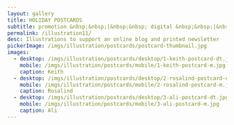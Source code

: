 ```yaml
---
layout: gallery
title: HOLIDAY POSTCARDS
subtitle: promotion &nbsp;&nbsp;|&nbsp;&nbsp; digital &nbsp;&nbsp;|&nbsp;&nbsp; mixed media
permalink: /illustration11/
desc: Illustrations to support an online blog and printed newsletter
pickerImage: /imgs/illustration/postcards/postcard-thumbnail.jpg
images:
  - desktop: /imgs/illustration/postcards/desktop/1-keith-postcard-dt.jpg
    mobile: /imgs/illustration/postcards/mobile/1-keith-postcard-m.jpg
    caption: Keith
  - desktop: /imgs/illustration/postcards/desktop/2-rosalind-postcard-dt.jpg
    mobile: /imgs/illustration/postcards/mobile/2-rosalind-postcard-m.jpg
    caption: Rosalind
  - desktop: /imgs/illustration/postcards/desktop/3-ali-postcard-dt.jpg
    mobile: /imgs/illustration/postcards/mobile/3-ali-postcard-m.jpg
    caption: Ali
---
```

